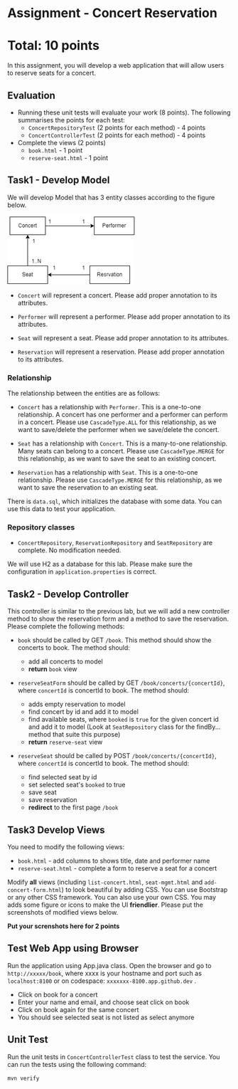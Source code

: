 Assignment - Concert Reservation 
====================
 
# Total: 10 points 
In this assignment, you will develop a web application that will allow users to reserve seats for a concert. 

## Evaluation
- Running these unit tests will evaluate your work (8 points). The following summarises the points for each test:
    - `ConcertRepositoryTest` (2 points for each method) - 4 points
    - `ConcertControllerTest` (2 points for each method) - 4 points
- Complete the views (2 points)
    - `book.html` - 1 point
    - `reserve-seat.html` - 1 point

## Task1 - Develop Model
We will develop Model that has 3 entity classes according to the figure below.

![er diagram](test-er.png)

- `Concert`  will represent a concert. Please add proper annotation to its attributes. 

- `Performer` will represent a performer. Please add proper annotation to its attributes. 

- `Seat` will represent a seat. Please add proper annotation to its attributes.

- `Reservation` will represent a reservation. Please add proper annotation to its attributes.


### Relationship
The relationship between the entities are as follows:
* `Concert` has a relationship with `Performer`. This is a one-to-one relationship. A concert has one performer and a performer can perform in a concert. Please use `CascadeType.ALL` for this relationship, as we want to save/delete the performer when we save/delete the concert.

* `Seat` has a relationship with `Concert`. This is a many-to-one relationship. Many seats can belong to a concert. Please use `CascadeType.MERGE` for this relationship, as we want to save the seat to an existing concert.

* `Reservation` has a relationship with `Seat`. This is a one-to-one relationship.  Please use `CascadeType.MERGE` for this relationship, as we want to save the reservation to an existing seat.


There is `data.sql`, which initializes the database with some data. You can use this data to test your application.


###  Repository classes
- `ConcertRepository`, `ReservationRepository` and  `SeatRepository` are complete. No modification needed.

We will use H2 as a database for this lab. Please make sure the configuration in `application.properties` is correct.


## Task2 - Develop Controller
This controller is similar to the previous lab, but we will add a new controller method to show the reservation form and a method to save the reservation. Please complete the following methods:

- `book` should be called by GET `/book`. This method should show the concerts to book. The method should:
    * add all concerts to model
    * **return** `book` view

- `reserveSeatForm` should be called by GET `/book/concerts/{concertId}`, where `concertId` is concertId to book. The method should:
    * adds empty reservation to model
    * find concert by id and add it to model
    * find available seats, where `booked` is `true` for the given concert id and add it to model (Look at `SeatRepository` class for the findBy... method that suite this purpose)
    * **return** `reserve-seat` view

- `reserveSeat` should be called by POST `/book/concerts/{concertId}`, where `concertId` is concertId to book. The method should:
    * find selected seat by id
    * set selected seat's `booked` to true
    * save seat
    * save reservation
    * **redirect** to the first page `/book`


## Task3 Develop Views
You need to modify the following views:
- `book.html` - add columns to shows title, date and performer name
- `reserve-seat.html` - complete a form to reserve a seat for a concert

Modify **all** views (including `list-concert.html`, `seat-mgmt.html` and `add-concert-form.html`) to look beautiful by adding CSS. You can use Bootstrap or any other CSS framework. You can also use your own CSS. You may adds some figure or icons to make the UI  **friendlier**. Please put the screenshots of modified views below.

**Put your screnshots here for 2 points**

## Test Web App using Browser
Run the application using App.java class. Open the browser and go to `http://xxxxx/book`, where xxxx is your hostname and port such as `localhost:8100` or on codespace: `xxxxxxx-8100.app.github.dev` .

- Click on book for a concert
- Enter your name and email, and choose seat click on book
- Click on book again for the same concert
- You should see selected seat is not listed as select anymore

## Unit Test
Run the unit tests in `ConcertControllerTest` class to test the service. You can run the tests using the following command:
```
mvn verify
```
